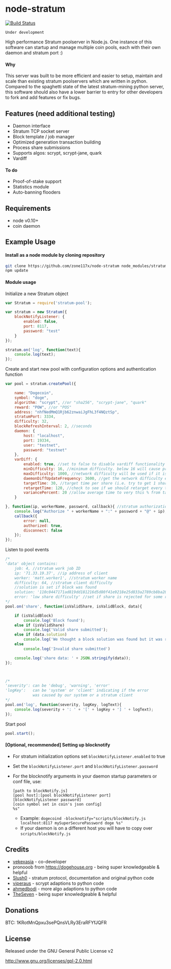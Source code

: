 node-stratum
============

[![Build Status](https://travis-ci.org/zone117x/node-stratum.png?branch=master)](https://travis-ci.org/zone117x/node-stratum)

    Under development

High performance Stratum poolserver in Node.js. One instance of this software can startup and manage multiple coin pools, each with their own daemon and stratum port :)

#### Why
This server was built to be more efficient and easier to setup, maintain and scale than existing stratum poolservers which are written in python.
Compared to the spaghetti state of the latest stratum-mining python server, this software should also have a lower barrier to entry for other developers to fork and add features or fix bugs.


Features (need additional testing)
----------------------------------
* Daemon interface
* Stratum TCP socket server
* Block template / job manager
* Optimized generation transaction building
* Process share submissions
* Supports algos: scrypt, scrypt-jane, quark
* Vardiff

#### To do
* Proof-of-stake support
* Statistics module
* Auto-banning flooders


Requirements
------------
* node v0.10+
* coin daemon


Example Usage
-------------

#### Install as a node module by cloning repository

```bash
git clone https://github.com/zone117x/node-stratum node_modules/stratum-pool
npm update
```

#### Module usage

Initialize a new Stratum object
```javascript
var Stratum = require('stratum-pool');

var stratum = new Stratum({
    blockNotifyListener: {
        enabled: false,
        port: 8117,
        password: "test"
    }
});

stratum.on('log', function(text){
    console.log(text);
});
```


Create and start new pool with configuration options and authentication function
```javascript
var pool = stratum.createPool({

    name: "Dogecoin",
    symbol: "doge",
    algorithm: "scrypt", //or "sha256", "scrypt-jane", "quark"
    reward: "POW", //or "POS"
    address: "nhfNedMmQ1Rjb62znwaiJgFhL3f4NQztSp",
    stratumPort: 3334,
    difficulty: 32,
    blockRefreshInterval: 2, //seconds
    daemon: {
        host: "localhost",
        port: 19334,
        user: "testnet",
        password: "testnet"
    },
    varDiff: {
        enabled: true, //set to false to disable vardiff functionality
        minDifficulty: 16, //minimum difficulty. below 16 will cause problems
        maxDifficulty: 1000, //network difficulty will be used if it is lower than this
        daemonDiffUpdateFrequency: 3600, //get the network difficulty every this many seconds
        targetTime: 30, //target time per share (i.e. try to get 1 share per this many seconds)
        retargetTime: 120, //check to see if we should retarget every this many seconds
        variancePercent: 20 //allow average time to very this % from target without retarget
    }

}, function(ip, workerName, password, callback){ //stratum authorization function
    console.log("Authorize " + workerName + ":" + password + "@" + ip);
    callback({
        error: null,
        authorized: true,
        disconnect: false
    });
});
```


Listen to pool events
```javascript
/*
'data' object contains:
    job: 4, //stratum work job ID
    ip: '71.33.19.37', //ip address of client
    worker: 'matt.worker1', //stratum worker name
    difficulty: 64, //stratum client difficulty
    //solution is set if block was found
    solution: '110c0447171ad819dd181216d5d80f41e9218e25d833a2789cb8ba289a52eee4',
    error: 'low share difficulty' //set if share is rejected for some reason
*/
pool.on('share', function(isValidShare, isValidBlock, data){

    if (isValidBlock)
        console.log('Block found');
    else if (isValidShare)
        console.log('Valid share submitted');
    else if (data.solution)
        console.log('We thought a block solution was found but it was rejected by the daemon');
    else
        console.log('Invalid share submitted')

    console.log('share data: ' + JSON.stringify(data));
});



/*
'severity': can be 'debug', 'warning', 'error'
'logKey':   can be 'system' or 'client' indicating if the error
            was caused by our system or a stratum client
*/
pool.on('log', function(severity, logKey, logText){
    console.log(severity + ': ' + '[' + logKey + '] ' + logText);
});
```

Start pool
```javascript
pool.start();
```




#### [Optional, recommended] Setting up blocknotify
  * For stratum initialization options set `blockNotifyListener.enabled` to true
  * Set the `blockNotifyListener.port` and `blockNotifyListener.password`
  * For the blocknotify arguments in your daemon startup parameters or conf file, use:

    ```
    [path to blockNotify.js]
    [pool host]:[pool blockNotifyListener port]
    [blockNotifyListener password]
    [coin symbol set in coin's json config]
    %s"
    ```

    * Example: `dogecoind -blocknotify="scripts/blockNotify.js localhost:8117 mySuperSecurePassword doge %s"`
    * If your daemon is on a different host you will have to copy over `scripts/blockNotify.js`



Credits
-------
* [vekexasia](https://github.com/vekexasia) - co-developer
* pronooob from https://dogehouse.org - being super knowledgeable & helpful
* [Slush0](https://github.com/slush0/stratum-mining) - stratum protocol, documentation and original python code
* [viperaus](https://github.com/viperaus/stratum-mining) - scrypt adaptions to python code
* [ahmedbodi](https://github.com/ahmedbodi/stratum-mining) - more algo adaptions to python code
* [TheSeven](https://github.com/TheSeven) - being super knowledgeable & helpful


Donations
---------
BTC: 1KRotMnQpxu3sePQnsVLRy3EraRFYfJQFR

License
-------
Released under the GNU General Public License v2

http://www.gnu.org/licenses/gpl-2.0.html
